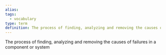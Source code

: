 ```yaml
---
alias: 
tags:
  - vocabulary
type: term
definition: The process of finding, analyzing and removing the causes of failures in a component or system
---
```


The process of finding, analyzing and removing the causes of failures in a component or system
